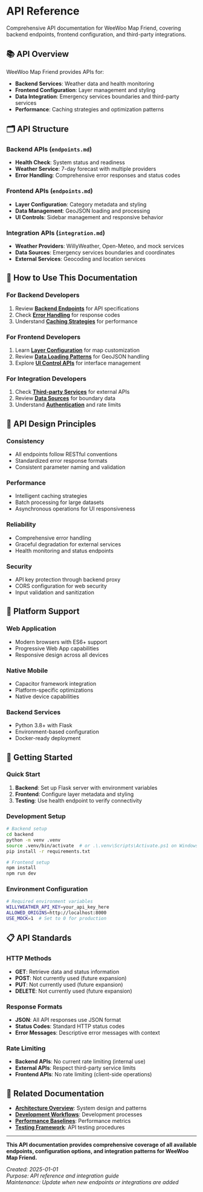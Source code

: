 # API Reference

Comprehensive API documentation for WeeWoo Map Friend, covering backend endpoints, frontend configuration, and third-party integrations.

## 📚 **API Overview**

WeeWoo Map Friend provides APIs for:
- **Backend Services**: Weather data and health monitoring
- **Frontend Configuration**: Layer management and styling
- **Data Integration**: Emergency services boundaries and third-party services
- **Performance**: Caching strategies and optimization patterns

## 🗂️ **API Structure**

### **Backend APIs** (`endpoints.md`)
- **Health Check**: System status and readiness
- **Weather Service**: 7-day forecast with multiple providers
- **Error Handling**: Comprehensive error responses and status codes

### **Frontend APIs** (`endpoints.md`)
- **Layer Configuration**: Category metadata and styling
- **Data Management**: GeoJSON loading and processing
- **UI Controls**: Sidebar management and responsive behavior

### **Integration APIs** (`integration.md`)
- **Weather Providers**: WillyWeather, Open-Meteo, and mock services
- **Data Sources**: Emergency services boundaries and coordinates
- **External Services**: Geocoding and location services

## 🎯 **How to Use This Documentation**

### **For Backend Developers**
1. Review **[Backend Endpoints](endpoints.md#backend-endpoints)** for API specifications
2. Check **[Error Handling](endpoints.md#error-handling)** for response codes
3. Understand **[Caching Strategies](endpoints.md#caching)** for performance

### **For Frontend Developers**
1. Learn **[Layer Configuration](endpoints.md#frontend-configuration)** for map customization
2. Review **[Data Loading Patterns](endpoints.md#data-loading)** for GeoJSON handling
3. Explore **[UI Control APIs](endpoints.md#ui-controls)** for interface management

### **For Integration Developers**
1. Check **[Third-party Services](integration.md#weather-providers)** for external APIs
2. Review **[Data Sources](integration.md#data-sources)** for boundary data
3. Understand **[Authentication](integration.md#authentication)** and rate limits

## 🔧 **API Design Principles**

### **Consistency**
- All endpoints follow RESTful conventions
- Standardized error response formats
- Consistent parameter naming and validation

### **Performance**
- Intelligent caching strategies
- Batch processing for large datasets
- Asynchronous operations for UI responsiveness

### **Reliability**
- Comprehensive error handling
- Graceful degradation for external services
- Health monitoring and status endpoints

### **Security**
- API key protection through backend proxy
- CORS configuration for web security
- Input validation and sanitization

## 📱 **Platform Support**

### **Web Application**
- Modern browsers with ES6+ support
- Progressive Web App capabilities
- Responsive design across all devices

### **Native Mobile**
- Capacitor framework integration
- Platform-specific optimizations
- Native device capabilities

### **Backend Services**
- Python 3.8+ with Flask
- Environment-based configuration
- Docker-ready deployment

## 🚀 **Getting Started**

### **Quick Start**
1. **Backend**: Set up Flask server with environment variables
2. **Frontend**: Configure layer metadata and styling
3. **Testing**: Use health endpoint to verify connectivity

### **Development Setup**
```bash
# Backend setup
cd backend
python -m venv .venv
source .venv/bin/activate  # or .\.venv\Scripts\Activate.ps1 on Windows
pip install -r requirements.txt

# Frontend setup
npm install
npm run dev
```

### **Environment Configuration**
```bash
# Required environment variables
WILLYWEATHER_API_KEY=your_api_key_here
ALLOWED_ORIGINS=http://localhost:8000
USE_MOCK=1  # Set to 0 for production
```

## 📋 **API Standards**

### **HTTP Methods**
- **GET**: Retrieve data and status information
- **POST**: Not currently used (future expansion)
- **PUT**: Not currently used (future expansion)
- **DELETE**: Not currently used (future expansion)

### **Response Formats**
- **JSON**: All API responses use JSON format
- **Status Codes**: Standard HTTP status codes
- **Error Messages**: Descriptive error messages with context

### **Rate Limiting**
- **Backend APIs**: No current rate limiting (internal use)
- **External APIs**: Respect third-party service limits
- **Frontend APIs**: No rate limiting (client-side operations)

## 🔗 **Related Documentation**

- **[Architecture Overview](../architecture/overview.md)**: System design and patterns
- **[Development Workflows](../development/workflows.md)**: Development processes
- **[Performance Baselines](../performance/baselines.md)**: Performance metrics
- **[Testing Framework](../development/testing.md)**: API testing procedures

---

**This API documentation provides comprehensive coverage of all available endpoints, configuration options, and integration patterns for WeeWoo Map Friend.**

_Created: 2025-01-01_  
_Purpose: API reference and integration guide_  
_Maintenance: Update when new endpoints or integrations are added_
